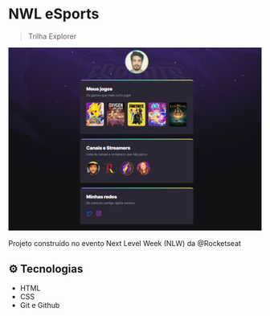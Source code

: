 # NWL eSports

> Trilha Explorer

![preview](.github/preview.png)

Projeto construído no evento Next Level Week (NLW) da @Rocketseat

## ⚙️ Tecnologias

- HTML
- CSS
- Git e Github
